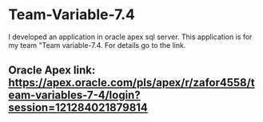 # Team-Variable-7.4
I developed an application in oracle apex sql server. This application is for my team "Team variable-7.4. For details go to the link.
## Oracle Apex link: https://apex.oracle.com/pls/apex/r/zafor4558/team-variables-7-4/login?session=121284021879814 
